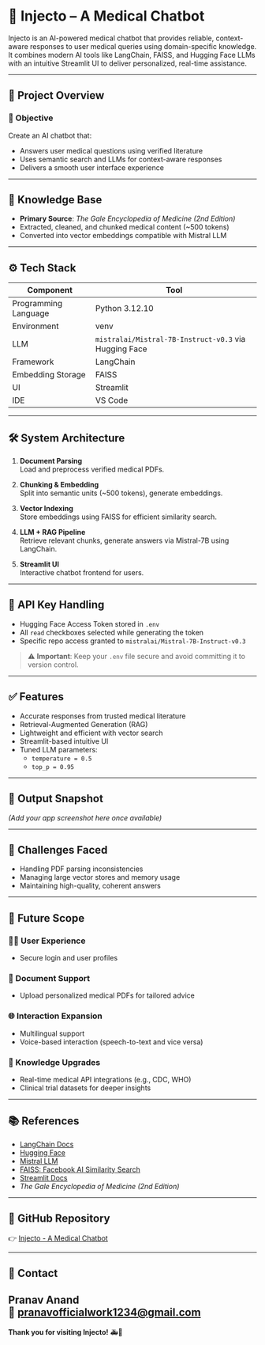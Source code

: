 # 💉 Injecto – A Medical Chatbot

Injecto is an AI-powered medical chatbot that provides reliable, context-aware responses to user medical queries using domain-specific knowledge. It combines modern AI tools like LangChain, FAISS, and Hugging Face LLMs with an intuitive Streamlit UI to deliver personalized, real-time assistance.

---

## 🚀 Project Overview

### 📌 Objective
Create an AI chatbot that:
- Answers user medical questions using verified literature
- Uses semantic search and LLMs for context-aware responses
- Delivers a smooth user interface experience

---

## 🧠 Knowledge Base

- **Primary Source**: *The Gale Encyclopedia of Medicine (2nd Edition)*
- Extracted, cleaned, and chunked medical content (~500 tokens)
- Converted into vector embeddings compatible with Mistral LLM

---

## ⚙️ Tech Stack

| Component | Tool |
|----------|------|
| Programming Language | Python 3.12.10 |
| Environment | venv |
| LLM | `mistralai/Mistral-7B-Instruct-v0.3` via Hugging Face |
| Framework | LangChain |
| Embedding Storage | FAISS |
| UI | Streamlit |
| IDE | VS Code |

---

## 🛠️ System Architecture

1. **Document Parsing**  
   Load and preprocess verified medical PDFs.

2. **Chunking & Embedding**  
   Split into semantic units (~500 tokens), generate embeddings.

3. **Vector Indexing**  
   Store embeddings using FAISS for efficient similarity search.

4. **LLM + RAG Pipeline**  
   Retrieve relevant chunks, generate answers via Mistral-7B using LangChain.

5. **Streamlit UI**  
   Interactive chatbot frontend for users.

---

## 🔐 API Key Handling

- Hugging Face Access Token stored in `.env`
- All `read` checkboxes selected while generating the token
- Specific repo access granted to `mistralai/Mistral-7B-Instruct-v0.3`

> ⚠️ **Important**: Keep your `.env` file secure and avoid committing it to version control.

---

## ✅ Features

- Accurate responses from trusted medical literature
- Retrieval-Augmented Generation (RAG)
- Lightweight and efficient with vector search
- Streamlit-based intuitive UI
- Tuned LLM parameters:
  - `temperature = 0.5`
  - `top_p = 0.95`

---

## 📸 Output Snapshot

*(Add your app screenshot here once available)*

---

## 🧪 Challenges Faced

- Handling PDF parsing inconsistencies
- Managing large vector stores and memory usage
- Maintaining high-quality, coherent answers

---

## 🔭 Future Scope

### 🧑‍💻 User Experience
- Secure login and user profiles

### 📁 Document Support
- Upload personalized medical PDFs for tailored advice

### 🌐 Interaction Expansion
- Multilingual support
- Voice-based interaction (speech-to-text and vice versa)

### 🧠 Knowledge Upgrades
- Real-time medical API integrations (e.g., CDC, WHO)
- Clinical trial datasets for deeper insights

---

## 📚 References

- [LangChain Docs](https://python.langchain.com/docs/introduction)
- [Hugging Face](https://huggingface.co)
- [Mistral LLM](https://huggingface.co/mistralai/Mistral-7B-Instruct-v0.3)
- [FAISS: Facebook AI Similarity Search](https://engineering.fb.com/2017/03/29/data-infrastructure/faiss-a-library-for-efficient-similarity-search/)
- [Streamlit Docs](https://docs.streamlit.io/)
- *The Gale Encyclopedia of Medicine (2nd Edition)*

---

## 🔗 GitHub Repository

👉 [Injecto - A Medical Chatbot](https://github.com/PranavAnand2005/Injecto---A-Medical-Chatbot.git)

---

## 📩 Contact

**Pranav Anand**  
📧 pranavofficialwork1234@gmail.com
---

**Thank you for visiting Injecto!** 🚑💬
